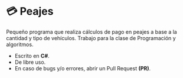 # :credit_card: Peajes
Pequeño programa que realiza cálculos de pago en peajes a base a la cantidad y tipo de vehículos. Trabajo para la clase de Programación y algoritmos.

- Escrito en **C#**.
- De libre uso. 
- En caso de bugs y/o errores, abrir un Pull Request **(PR)**.
